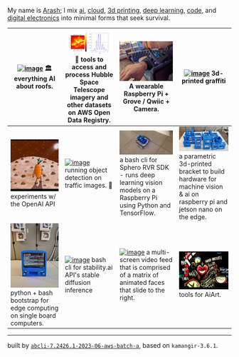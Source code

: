 My name is [Arash](http://kamangir.net/); I mix [ai](https://github.com/kamangir/openai), [cloud](https://github.com/kamangir/awesome-bash-cli), [3d printing](https://github.com/kamangir/ferfereh), [deep learning](https://github.com/kamangir/blue-rvr), [code](https://github.com/kamangir/blue-eye), and [digital electronics](https://github.com/kamangir/blue-bracket) into minimal forms that seek survival.


| [![image](https://github.com/kamangir/assets/blob/main/2023-10-28-16-28-36-88493-predict.gif?raw=true)](https://github.com/kamangir/roofAI) 🏛️  everything AI about roofs. | [![image](https://github.com/kamangir/hubble/raw/main/assets/hst/u4ge0106r_c0m.gif)](https://github.com/kamangir/hubble) 🔭 tools to access and process Hubble Space Telescope imagery and other datasets on AWS Open Data Registry. | [![image](https://github.com/kamangir/blue-bracket/raw/main/images/dec82-6.jpg)](https://github.com/kamangir/dec82) A wearable Raspberry Pi + Grove / Qwiic + Camera. | [![image](https://user-images.githubusercontent.com/1007567/221448494-d57e08c1-625b-499e-a576-81894f112d6a.jpg)](https://github.com/kamangir/ferfereh) 3d-printed graffiti |
| --- | --- | --- | --- |
| [![image](https://github.com/kamangir/openai/raw/main/assets/carrot.png)](https://github.com/kamangir/openai) experiments w/ the OpenAI API | [![image](https://user-images.githubusercontent.com/1007567/196573547-b1c71b3b-7fac-4d2c-bba0-a87b063830da.png)](https://github.com/kamangir/Vancouver-Watching) running object detection on traffic images. 🌈 | [![image](https://github.com/kamangir/blue-rvr/raw/master/abcli/assets/marquee.jpeg)](https://github.com/kamangir/blue-rvr) a bash cli for Sphero RVR SDK - runs deep learning vision models on a Raspberry Pi using Python and TensorFlow. | [![image](https://github.com/kamangir/blue-bracket/raw/main/images/marquee.jpg)](https://github.com/kamangir/blue-bracket) a parametric 3d-printed bracket to build hardware for machine vision & ai on raspberry pi and jetson nano on the edge. |
| [![image](https://github.com/kamangir/blue-bracket/raw/main/images/blue3-1.jpg)](https://github.com/kamangir/blue-sbc) python + bash bootstrap for edge computing on single board computers. | [![image](https://github.com/kamangir/AI-ART/raw/main/blue-stability/blue_stability.gif)](https://github.com/kamangir/blue-stability) bash cli for stability.ai API's stable diffusion inference | [![image](https://camo.githubusercontent.com/b8a919b69fe6b8b31dacab8ff8997a8bd43c9fe1c0650eceefa839c150d91831/68747470733a2f2f6b616d616e6769722d7075626c69632e73332e63612d63656e7472616c2d312e616d617a6f6e6177732e636f6d2f43616e616469616e735f7631312e676966)](https://github.com/kamangir/Kanata) a multi-screen video feed that is comprised of a matrix of animated faces that slide to the right. | [![image](https://github.com/kamangir/openai/raw/main/assets/DALL-E.png?raw=1)](https://github.com/kamangir/aiart) tools for AiArt. |

---
built by [`abcli-7.2426.1-2023-06-aws-batch-a`](https://github.com/kamangir/awesome-bash-cli), based on `kamangir-3.6.1`.
